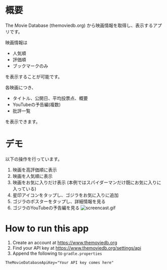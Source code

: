 # 概要
The Movie Database (themoviedb.org) から映画情報を取得し、表示するアプリです。

映画情報は
* 人気順
* 評価順
* ブックマークのみ

を表示することが可能です。

各映画につき、
* タイトル、公開日、平均投票点、概要
* YouTubeの予告編(複数)
* 批評一覧

を表示できます。

# デモ
以下の操作を行っています。
1. 映画を高評価順に表示
2. 映画を人気順に表示
3. 映画をお気に入りだけ表示 (本例ではスパイダーマンだけ既にお気に入りに入っている)
4. 星印アイコンをタップし、ゴジラをお気に入りに追加
5. ゴジラのポスターをタップし、詳細情報を見る
6. ゴジラのYouTubeの予告編を見る
![screencast.gif](screencast.gif)

# How to run this app
1. Create an account at https://www.themoviedb.org
2. Find your API key at https://www.themoviedb.org/settings/api
3. Append the following to `gradle.properties`
```
TheMovieDatabaseApiKey="Your API key comes here"
```
